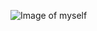 ![Image of myself](https://i1.rgstatic.net/ii/profile.image/673269950722058-1537531473920_Q512/Nicolas_Fioramonti.jpg)
